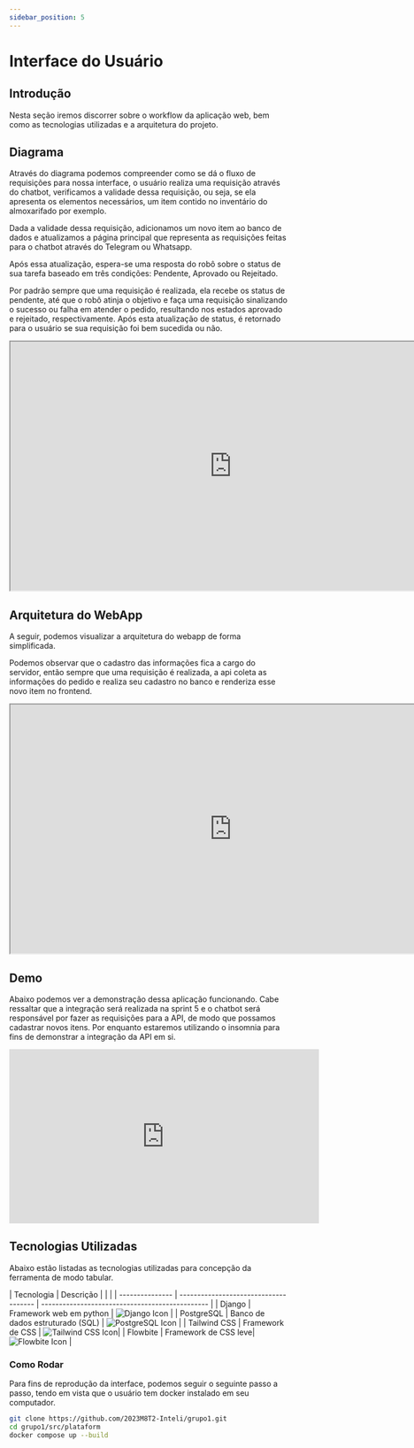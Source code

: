 ```yaml
---
sidebar_position: 5
---
```


# Interface do Usuário

## Introdução
Nesta seção iremos discorrer sobre o workflow da aplicação web, bem como as tecnologias utilizadas e a arquitetura do projeto.

## Diagrama
Através do diagrama podemos compreender como se dá o fluxo de requisições para nossa interface, o usuário realiza uma requisição através do chatbot, verificamos a validade dessa requisição, ou seja, se ela apresenta os elementos necessários, um item contido no inventário do almoxarifado por exemplo. 

Dada a validade dessa requisição, adicionamos um novo item ao banco de dados e atualizamos a página principal que representa as requisições feitas para o chatbot através do Telegram ou Whatsapp.

Após essa atualização, espera-se uma resposta do robô sobre o status de sua tarefa baseado em três condições: Pendente, Aprovado ou Rejeitado. 

Por padrão sempre que uma requisição é realizada, ela recebe os status de pendente, até que o robô atinja o objetivo e faça uma requisição sinalizando o sucesso ou falha em atender o pedido, resultando nos estados aprovado e rejeitado, respectivamente.
Após esta atualização de status, é retornado para o usuário se sua requisição foi bem sucedida ou não.

<iframe width="800" height="450" src="https://whimsical.com/embed/6wP499ooBYKHKdHdMTzSkt"></iframe>

## Arquitetura do WebApp
A seguir, podemos visualizar a arquitetura do webapp de forma simplificada.

Podemos observar que o cadastro das informações fica a cargo do servidor, então sempre que uma requisição é realizada, a api coleta as informações do pedido e realiza seu cadastro no banco e renderiza esse novo item no frontend.

<iframe width="800" height="450" src="https://whimsical.com/embed/BdViTfHfviiAjqvM9uQFwR"></iframe>

## Demo
Abaixo podemos ver a demonstração dessa aplicação funcionando. Cabe ressaltar que a integração será realizada na sprint 5 e o chatbot será responsável por fazer as requisições para a API, de modo que possamos cadastrar novos itens. Por enquanto estaremos utilizando o insomnia para fins de demonstrar a integração da API em si. 

<iframe
    width="560"
    height="315"
    src="https://youtube.com/embed/wTsbxawsgzU"
    frameborder="0"
    allow="autoplay; encrypted-media"
    allowfullscreen>
</iframe>

## Tecnologias Utilizadas
Abaixo estão listadas as tecnologias utilizadas para concepção da ferramenta de modo tabular.

| Tecnologia     | Descrição                           |                                            |                                      |
| --------------- | ------------------------------------- | ----------------------------------------------- | 
| Django          | Framework web em python             | ![Django Icon](https://skillicons.dev/icons?i=django)          | 
| PostgreSQL      | Banco de dados estruturado (SQL)     | ![PostgreSQL Icon](https://skillicons.dev/icons?i=postgres)  | 
| Tailwind CSS    | Framework de CSS           | ![Tailwind CSS Icon](https://skillicons.dev/icons?i=tailwind)| 
| Flowbite        | Framework de CSS leve| ![Flowbite Icon](https://flowbite.com/images/logo.svg)      | 

### Como Rodar
Para fins de reprodução da interface, podemos seguir o seguinte passo a passo, tendo em vista que o usuário tem docker instalado em seu computador.

```bash
git clone https://github.com/2023M8T2-Inteli/grupo1.git
cd grupo1/src/plataform
docker compose up --build
```